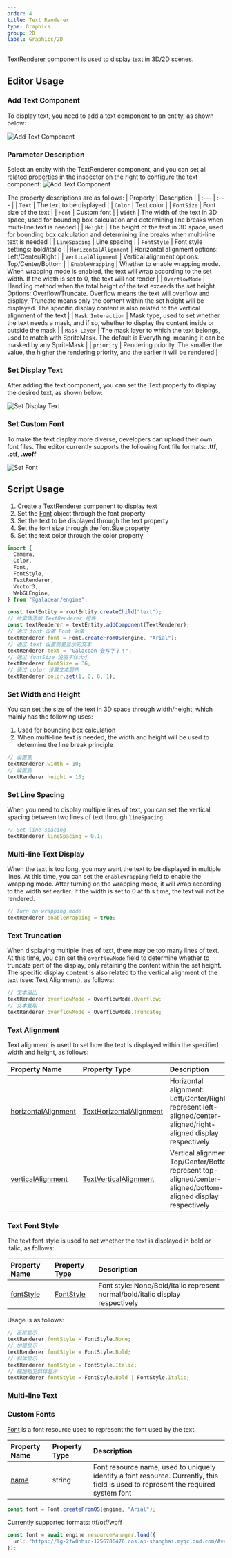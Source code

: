 ```yaml
---
order: 4
title: Text Renderer
type: Graphics
group: 2D
label: Graphics/2D
---
```


[TextRenderer](/en/apis/core/#TextRenderer) component is used to display text in 3D/2D scenes.

## Editor Usage

### Add Text Component

To display text, you need to add a text component to an entity, as shown below:

![Add Text Component](https://mdn.alipayobjects.com/huamei_w6ifet/afts/img/A*3d5AQYTtcNkAAAAAAAAAAAAADjCHAQ/original)

### Parameter Description

Select an entity with the TextRenderer component, and you can set all related properties in the inspector on the right to configure the text component:
![Add Text Component](https://mdn.alipayobjects.com/huamei_w6ifet/afts/img/A*9XKjSYHZQWsAAAAAAAAAAAAADjCHAQ/original)

The property descriptions are as follows:
| Property | Description |
| :--- | :--- |
| `Text` | The text to be displayed |
| `Color` | Text color |
| `FontSize` | Font size of the text |
| `Font` | Custom font |
| `Width` | The width of the text in 3D space, used for bounding box calculation and determining line breaks when multi-line text is needed |
| `Height` | The height of the text in 3D space, used for bounding box calculation and determining line breaks when multi-line text is needed |
| `LineSpacing` | Line spacing |
| `FontStyle` | Font style settings: bold/italic |
| `HorizontalAlignment` | Horizontal alignment options: Left/Center/Right |
| `VerticalAlignment` | Vertical alignment options: Top/Center/Bottom |
| `EnableWrapping` | Whether to enable wrapping mode. When wrapping mode is enabled, the text will wrap according to the set width. If the width is set to 0, the text will not render |
| `OverflowMode` | Handling method when the total height of the text exceeds the set height. Options: Overflow/Truncate. Overflow means the text will overflow and display, Truncate means only the content within the set height will be displayed. The specific display content is also related to the vertical alignment of the text |
| `Mask Interaction` | Mask type, used to set whether the text needs a mask, and if so, whether to display the content inside or outside the mask |
| `Mask Layer` | The mask layer to which the text belongs, used to match with SpriteMask. The default is Everything, meaning it can be masked by any SpriteMask |
| `priority` | Rendering priority. The smaller the value, the higher the rendering priority, and the earlier it will be rendered |

### Set Display Text

After adding the text component, you can set the Text property to display the desired text, as shown below:

![Set Display Text](https://mdn.alipayobjects.com/huamei_w6ifet/afts/img/A*J6nKTJOOm4kAAAAAAAAAAAAADjCHAQ/original)

### Set Custom Font

To make the text display more diverse, developers can upload their own font files. The editor currently supports the following font file formats: **.ttf**, **.otf**, **.woff**

![Set Font](https://mdn.alipayobjects.com/huamei_w6ifet/afts/img/A*CgA5S5vneeMAAAAAAAAAAAAADjCHAQ/original)

## Script Usage

<playground src="text-renderer.ts"></playground>

1. Create a [TextRenderer](/en/apis/core/#TextRenderer) component to display text  
2. Set the [Font](/en/apis/core/#Font) object through the font property  
3. Set the text to be displayed through the text property  
3. Set the font size through the fontSize property  
4. Set the text color through the color property

```typescript
import {
  Camera,
  Color,
  Font,
  FontStyle,
  TextRenderer,
  Vector3,
  WebGLEngine,
} from "@galacean/engine";

const textEntity = rootEntity.createChild("text");
// 给实体添加 TextRenderer 组件
const textRenderer = textEntity.addComponent(TextRenderer);
// 通过 font 设置 Font 对象
textRenderer.font = Font.createFromOS(engine, "Arial");
// 通过 text 设置需要显示的文本
textRenderer.text = "Galacean 会写字了！";
// 通过 fontSize 设置字体大小
textRenderer.fontSize = 36;
// 通过 color 设置文本颜色
textRenderer.color.set(1, 0, 0, 1);
```

### Set Width and Height

You can set the size of the text in 3D space through width/height, which mainly has the following uses:  
1. Used for bounding box calculation  
2. When multi-line text is needed, the width and height will be used to determine the line break principle

```typescript
// 设置宽
textRenderer.width = 10;
// 设置高
textRenderer.height = 10;
```

### Set Line Spacing

When you need to display multiple lines of text, you can set the vertical spacing between two lines of text through `lineSpacing`.

```typescript
// Set line spacing
textRenderer.lineSpacing = 0.1;
```

### Multi-line Text Display

When the text is too long, you may want the text to be displayed in multiple lines. At this time, you can set the `enableWrapping` field to enable the wrapping mode. After turning on the wrapping mode, it will wrap according to the width set earlier. If the width is set to 0 at this time, the text will not be rendered.

```typescript
// Turn on wrapping mode
textRenderer.enableWrapping = true;
```

### Text Truncation

When displaying multiple lines of text, there may be too many lines of text. At this time, you can set the `overflowMode` field to determine whether to truncate part of the display, only retaining the content within the set height. The specific display content is also related to the vertical alignment of the text (see: Text Alignment), as follows:

```typescript
// 文本溢出
textRenderer.overflowMode = OverflowMode.Overflow;
// 文本截取
textRenderer.overflowMode = OverflowMode.Truncate;
```

### Text Alignment

Text alignment is used to set how the text is displayed within the specified width and height, as follows:

| Property Name                                                        | Property Type                                                   | Description                                                                 |
| :------------------------------------------------------------------- | :-------------------------------------------------------------- | :-------------------------------------------------------------------------- |
| [horizontalAlignment](/en/apis/core/#TextRenderer-horizontalAlignment) | [TextHorizontalAlignment](/en/apis/core/#TextHorizontalAlignment) | Horizontal alignment: Left/Center/Right represent left-aligned/center-aligned/right-aligned display respectively |
| [verticalAlignment](/en/apis/core/#TextRenderer-horizontalAlignment)   | [TextVerticalAlignment](/en/apis/core/#TextVerticalAlignment)     | Vertical alignment: Top/Center/Bottom represent top-aligned/center-aligned/bottom-aligned display respectively   |

### Text Font Style

The text font style is used to set whether the text is displayed in bold or italic, as follows:

| Property Name                                      | Property Type                   | Description                                      |
| :------------------------------------------------- | :------------------------------ | :------------------------------------------------ |
| [fontStyle](/en/apis/core/#TextRenderer-fontStyle) | [FontStyle](/en/apis/core/#FontStyle) | Font style: None/Bold/Italic represent normal/bold/italic display respectively |

Usage is as follows:

```typescript
// 正常显示
textRenderer.fontStyle = FontStyle.None;
// 加粗显示
textRenderer.fontStyle = FontStyle.Bold;
// 斜体显示
textRenderer.fontStyle = FontStyle.Italic;
// 既加粗又斜体显示
textRenderer.fontStyle = FontStyle.Bold | FontStyle.Italic;
```

### Multi-line Text

<playground src="text-wrap-alignment.ts"></playground>

### Custom Fonts

[Font](/en/apis/core/#Font) is a font resource used to represent the font used by the text.

| Property Name                        | Property Type | Description                                                                 |
| :----------------------------------- | :------------ | :-------------------------------------------------------------------------- |
| [name](/en/apis/core/#Sprite-name)   | string        | Font resource name, used to uniquely identify a font resource. Currently, this field is used to represent the required system font |

```typescript
const font = Font.createFromOS(engine, "Arial");
```

Currently supported formats: ttf/otf/woff

```typescript
const font = await engine.resourceManager.load({
  url: "https://lg-2fw0hhsc-1256786476.cos.ap-shanghai.myqcloud.com/Avelia.otf",
});
```

<playground src="text-renderer-font.ts"></playground>
```
